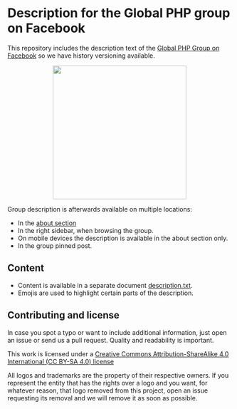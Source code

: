 # Description for the Global PHP group on Facebook

This repository includes the description text of the
[Global PHP Group on Facebook](https://www.facebook.com/groups/2204685680/) so
we have history versioning available.

<div align="center">
  <img src="https://cdn.rawgit.com/php-earth/logo/master/svg/indigo.svg" width="300">
</div>

Group description is afterwards available on multiple locations:

* In the [about section](https://www.facebook.com/groups/2204685680/about/)
* In the right sidebar, when browsing the group.
* On mobile devices the description is available in the about section only.
* In the group pinned post.

## Content

* Content is available in a separate document [description.txt](/description.txt).
* Emojis are used to highlight certain parts of the description.

## Contributing and license

In case you spot a typo or want to include additional information, just open an
issue or send us a pull request. Quality and readability is important.

This work is licensed under a [Creative Commons Attribution-ShareAlike 4.0 International (CC BY-SA 4.0) license](LICENSE)

All logos and trademarks are the property of their respective owners. If you
represent the entity that has the rights over a logo and you want, for whatever
reason, that logo removed from this project, open an issue requesting its removal
and we will remove it as soon as possible.
